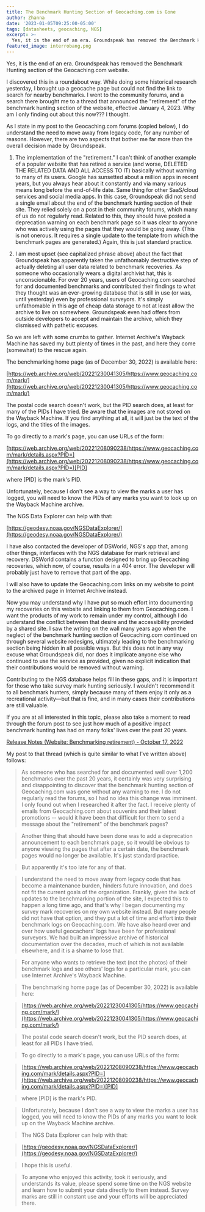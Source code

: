 ```yaml
---
title: The Benchmark Hunting Section of Geocaching.com is Gone
author: Zhanna
date: '2023-01-05T09:25:00-05:00'
tags: [datasheets, geocaching, NGS]
excerpt: >-
  Yes, it is the end of an era. Groundspeak has removed the Benchmark Hunting section of the Geocaching.com website. They have also apparently DELETED THE RELATED DATA AND ALL ACCESS TO IT.
featured_image: interrobang.png
---
```


Yes, it is the end of an era. Groundspeak has removed the Benchmark Hunting section of the Geocaching.com website.

I discovered this in a roundabout way. While doing some historical research yesterday, I brought up a geocache page but could not find the link to search for nearby benchmarks. I went to the community forums, and a search there brought me to a thread that announced the "retirement" of the benchmark hunting section of the website, effective January 4, 2023. Why am I only finding out about this now??? I thought.

As I state in my post to the Geocaching.com forums (copied below), I do understand the need to move away from legacy code, for any number of reasons. However, there are two aspects that bother me far more than the overall decision made by Groundspeak.

1. The implementation of the "retirement." I can't think of another example of a popular website that has retired a service (and worse, DELETED THE RELATED DATA AND ALL ACCESS TO IT) basically without warning to many of its users. Google has sunsetted about a million apps in recent years, but you always hear about it constantly and via many various means long before the end-of-life date. Same thing for other SaaS/cloud services and social media apps. In this case, Groundspeak did not send a single email about the end of the benchmark hunting section of their site. They relied solely on a post in their community forums, which many of us do not regularly read. Related to this, they should have posted a deprecation warning on each benchmark page so it was clear to anyone who was actively using the pages that they would be going away. (This is not onerous. It requires a single update to the template from which the benchmark pages are generated.) Again, this is just standard practice. 

2. I am most upset (see capitalized phrase above) about the fact that Groundspeak has apparently taken the unfathomably destructive step of actually deleting all user data related to benchmark recoveries. As someone who occasionally wears a digital archivist hat, this is unconscionable. For over 20 years, users of Geocaching.com searched for and documented benchmarks and contributed their findings to what they thought was an ever-growing database that is still in use (or was, until yesterday) even by professional surveyors. It's simply unfathomable in this age of cheap data storage to not at least allow the archive to live on somewhere. Groundspeak even had offers from outside developers to accept and maintain the archive, which they dismissed with pathetic excuses.

So we are left with some crumbs to gather. Internet Archive's Wayback Machine has saved my butt plenty of times in the past, and here they come (somewhat) to the rescue again. 

The benchmarking home page (as of December 30, 2022) is available here:

[https://web.archive.org/web/20221230041305/https://www.geocaching.com/mark/](https://web.archive.org/web/20221230041305/https://www.geocaching.com/mark/)

The postal code search doesn't work, but the PID search does, at least for many of the PIDs I have tried. Be aware that the images are not stored on the Wayback Machine. If you find anything at all, it will just be the text of the logs, and the titles of the images.

To go directly to a mark's page, you can use URLs of the form:

[https://web.archive.org/web/20221208090238/https://www.geocaching.com/mark/details.aspx?PID=](https://web.archive.org/web/20221208090238/https://www.geocaching.com/mark/details.aspx?PID=)[PID]

where [PID] is the mark's PID.

Unfortunately, because I don't see a way to view the marks a user has logged, you will need to know the PIDs of any marks you want to look up on the Wayback Machine archive. 

The NGS Data Explorer can help with that:

[https://geodesy.noaa.gov/NGSDataExplorer/](https://geodesy.noaa.gov/NGSDataExplorer/)

I have also contacted the developer of DSWorld, NGS's app that, among other things, interfaces with the NGS database for mark retrieval and recovery. DSWorld contains a function designed to bring up Geocaching recoveries, which now, of course, results in a 404 error. The developer will probably just have to remove that part of the app.

I will also have to update the Geocaching.com links on my website to point to the archived page in Internet Archive instead.

Now you may understand why I have put so much effort into documenting my recoveries on this website and linking to them from Geocaching.com. I want the products of my work to remain under my control, although I do understand the conflict between that desire and the accessibility provided by a shared site.  I saw the writing on the wall many years ago when the neglect of the benchmark hunting section of Geocaching.com continued on through several website redesigns, ultimately leading to the benchmarking section being hidden in all possible ways. But this does not in any way excuse what Groundspeak did, nor does it implicate anyone else who continued to use the service as provided, given no explicit indication that their contributions would be removed without warning.

Contributing to the NGS database helps fill in these gaps, and it is important for those who take survey mark hunting seriously. I wouldn't recommend it to all benchmark hunters, simply because many of them enjoy it only as a recreational activity—but that is fine, and in many cases their contributions are still valuable.

If you are at all interested in this topic, please also take a moment to read through the forum post to see just how much of a positive impact benchmark hunting has had on many folks' lives over the past 20 years.

[Release Notes (Website: Benchmarking retirement) - October 17, 2022](https://forums.geocaching.com/GC/index.php?/topic/382460-release-notes-website-benchmarking-retirement-october-17-2022/#comments)

My post to that thread (which is quite similar to what I've written above) follows:

> As someone who has searched for and documented well over 1,200 benchmarks over the past 20 years, it certainly was very surprising and disappointing to discover that the benchmark hunting section of Geocaching.com was gone without any warning to me. I do not regularly read the forums, so I had no idea this change was imminent. I only found out when I researched it after the fact. I receive plenty of emails from Geocaching.com about souvenirs and their latest promotions -- would it have been that difficult for them to send a message about the "retirement" of the benchmark pages?

> Another thing that should have been done was to add a deprecation announcement to each benchmark page, so it would be obvious to anyone viewing the pages that after a certain date, the benchmark pages would no longer be available. It's just standard practice.

> But apparently it's too late for any of that.

> I understand the need to move away from legacy code that has become a maintenance burden, hinders future innovation, and does not fit the current goals of the organization. Frankly, given the lack of updates to the benchmarking portion of the site, I expected this to happen a long time ago, and that's why I began documenting my survey mark recoveries on my own website instead. But many people did not have that option, and they put a lot of time and effort into their benchmark logs on Geocaching.com. We have also heard over and over how useful geocachers' logs have been for professional surveyors. We had built an impressive archive of historical documentation over the decades, much of which is not available elsewhere, and it is a shame to lose that.

> For anyone who wants to retrieve the text (not the photos) of their benchmark logs and see others' logs for a particular mark, you can use Internet Archive's Wayback Machine.

> The benchmarking home page (as of December 30, 2022) is available here:

> [https://web.archive.org/web/20221230041305/https://www.geocaching.com/mark/](https://web.archive.org/web/20221230041305/https://www.geocaching.com/mark/)

> The postal code search doesn't work, but the PID search does, at least for all PIDs I have tried.

> To go directly to a mark's page, you can use URLs of the form:

> [https://web.archive.org/web/20221208090238/https://www.geocaching.com/mark/details.aspx?PID=](https://web.archive.org/web/20221208090238/https://www.geocaching.com/mark/details.aspx?PID=)[PID]

> where [PID] is the mark's PID.

> Unfortunately, because I don't see a way to view the marks a user has logged, you will need to know the PIDs of any marks you want to look up on the Wayback Machine archive.

> The NGS Data Explorer can help with that:

> [https://geodesy.noaa.gov/NGSDataExplorer/](https://geodesy.noaa.gov/NGSDataExplorer/)

> I hope this is useful. 

> To anyone who enjoyed this activity, took it seriously, and understands its value, please spend some time on the NGS website and learn how to submit your data directly to them instead. Survey marks are still in constant use and your efforts will be appreciated there.

